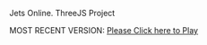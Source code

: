 Jets Online. ThreeJS Project

MOST RECENT VERSION: [Please Click here to Play](https://rawcdn.githack.com/alperenbutun/jets-online/775f6eb/index.html)
